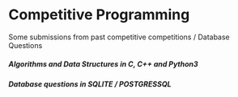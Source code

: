 # Competitive Programming
Some submissions from past competitive competitions / Database Questions

##### Algorithms and Data Structures in C, C++ and Python3
##### Database questions in SQLITE / POSTGRESSQL

